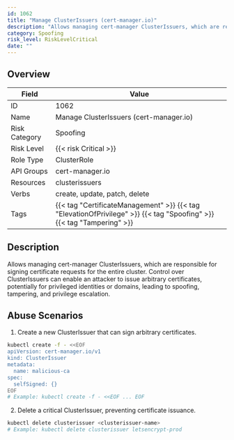 ```yaml
---
id: 1062
title: "Manage ClusterIssuers (cert-manager.io)"
description: "Allows managing cert-manager ClusterIssuers, which are responsible for signing certificate requests for the entire cluster. Control over ClusterIssuers can enable an attacker to issue arbitrary certificates, potentially for privileged identities or domains, leading to spoofing, tampering, and privilege escalation."
category: Spoofing
risk_level: RiskLevelCritical
date: ""
---
```


## Overview

| Field         | Value                                                                                                                 |
| ------------- | --------------------------------------------------------------------------------------------------------------------- |
| ID            | 1062                                                                                                                  |
| Name          | Manage ClusterIssuers (cert-manager.io)                                                                               |
| Risk Category | Spoofing                                                                                                              |
| Risk Level    | {{< risk Critical >}}                                                                                                 |
| Role Type     | ClusterRole                                                                                                           |
| API Groups    | cert-manager.io                                                                                                       |
| Resources     | clusterissuers                                                                                                        |
| Verbs         | create, update, patch, delete                                                                                         |
| Tags          | {{< tag "CertificateManagement" >}} {{< tag "ElevationOfPrivilege" >}} {{< tag "Spoofing" >}} {{< tag "Tampering" >}} |

## Description

Allows managing cert-manager ClusterIssuers, which are responsible for signing certificate requests for the entire cluster. Control over ClusterIssuers can enable an attacker to issue arbitrary certificates, potentially for privileged identities or domains, leading to spoofing, tampering, and privilege escalation.

## Abuse Scenarios

1. Create a new ClusterIssuer that can sign arbitrary certificates.

```bash
kubectl create -f - <<EOF
apiVersion: cert-manager.io/v1
kind: ClusterIssuer
metadata:
  name: malicious-ca
spec:
  selfSigned: {}
EOF
# Example: kubectl create -f - <<EOF ... EOF

```

2. Delete a critical ClusterIssuer, preventing certificate issuance.

```bash
kubectl delete clusterissuer <clusterissuer-name>
# Example: kubectl delete clusterissuer letsencrypt-prod

```
